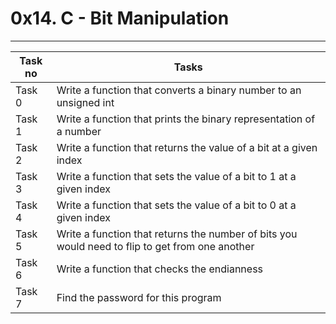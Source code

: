 # 0x14. C - Bit Manipulation
---
|Task no |Tasks	|
|--------|------|
|Task 0  |Write a function that converts a binary number to an unsigned int|
|Task 1  |Write a function that prints the binary representation of a number|
|Task 2  |Write a function that returns the value of a bit at a given index|
|Task 3  |Write a function that sets the value of a bit to 1 at a given index|
|Task 4  |Write a function that sets the value of a bit to 0 at a given index|
|Task 5  |Write a function that returns the number of bits you would need to flip to get from one another|
|Task 6  |Write a function that checks the endianness|
|Task 7  |Find the password for this program|
